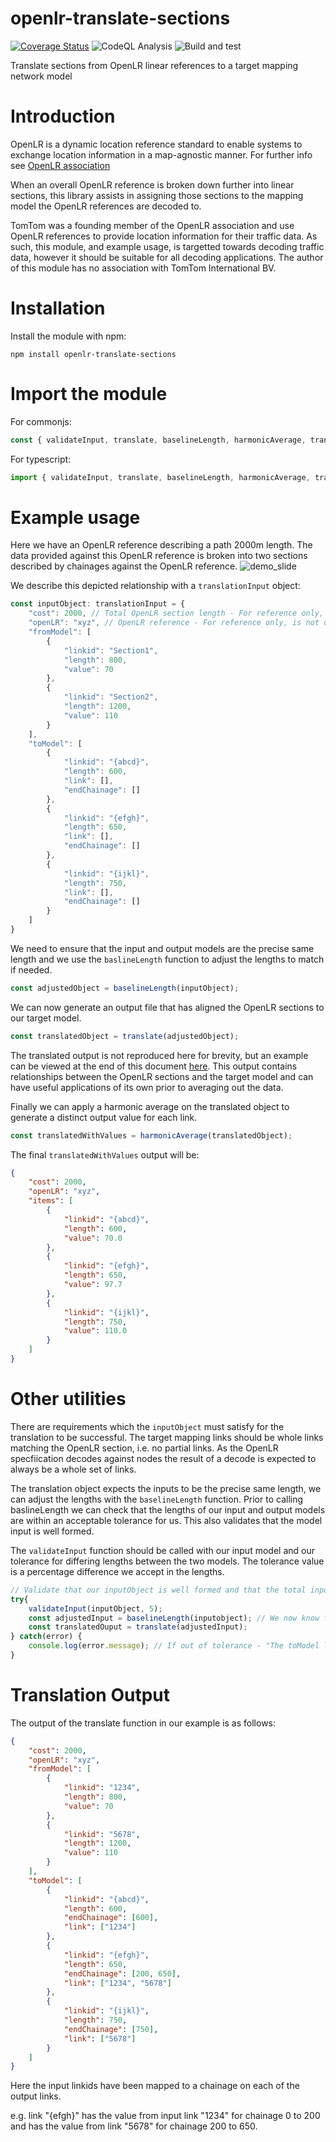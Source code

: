 openlr-translate-sections
=========================
[![Coverage Status](https://coveralls.io/repos/github/warerebel/openlr-translate-sections/badge.svg?branch=main)](https://coveralls.io/github/warerebel/openlr-translate-sections?branch=main)
![CodeQL Analysis](https://github.com/warerebel/openlr-translate-sections/actions/workflows/codeql-analysis.yml/badge.svg)
![Build and test](https://github.com/warerebel/openlr-translate-sections/actions/workflows/node.js.yml/badge.svg)

Translate sections from OpenLR linear references to a target mapping network model

# Introduction

OpenLR is a dynamic location reference standard to enable systems to exchange location information in a map-agnostic manner. For further info see [OpenLR association](http://http://www.openlr.org/)

When an overall OpenLR reference is broken down further into linear sections, this library assists in assigning those sections to the mapping model the OpenLR references are decoded to.

TomTom was a founding member of the OpenLR association and use OpenLR references to provide location information for their traffic data. As such, this module, and example usage, is targetted towards decoding traffic data, however it should be suitable for all decoding applications. The author of this module has no association with TomTom International BV.

# Installation
Install the module with npm:

```
npm install openlr-translate-sections
```

# Import the module
For commonjs:
```javascript
const { validateInput, translate, baselineLength, harmonicAverage, translationInput } = require("openlr-translate-sections");
```
For typescript:
```typescript
import { validateInput, translate, baselineLength, harmonicAverage, translationInput } from "openlr-translate-sections";
```

# Example usage
Here we have an OpenLR reference describing a path 2000m length. The data provided against this OpenLR reference is broken into two sections described by chainages against the OpenLR reference.
![demo_slide](https://warerebel.github.io/openlr-translate-sections/docs/assets/images/slide1.png)

We describe this depicted relationship with a `translationInput` object:

```typescript
const inputObject: translationInput = {
    "cost": 2000, // Total OpenLR section length - For reference only, is not used by the module
    "openLR": "xyz", // OpenLR reference - For reference only, is not used by the module
    "fromModel": [
        {
            "linkid": "Section1",
            "length": 800,
            "value": 70
        },
        {
            "linkid": "Section2",
            "length": 1200,
            "value": 110
        }
    ],
    "toModel": [
        {
            "linkid": "{abcd}",
            "length": 600,
            "link": [],
            "endChainage": []
        },
        {
            "linkid": "{efgh}",
            "length": 650,
            "link": [],
            "endChainage": []
        },
        {
            "linkid": "{ijkl}",
            "length": 750,
            "link": [],
            "endChainage": []
        }
    ]
} 
```
We need to ensure that the input and output models are the precise same length and we use the `baslineLength` function to adjust the lengths to match if needed.
```typescript
const adjustedObject = baselineLength(inputObject);
```
We can now generate an output file that has aligned the OpenLR sections to our target model.
```typescript
const translatedObject = translate(adjustedObject);
```
The translated output is not reproduced here for brevity, but an example can be viewed at the end of this document [here](#translation-output). This output contains relationships between the OpenLR sections and the target model and can have useful applications of its own prior to averaging out the data.

Finally we can apply a harmonic average on the translated object to generate a distinct output value for each link.
```typescript
const translatedWithValues = harmonicAverage(translatedObject);
```
The final `translatedWithValues` output will be:
```json
{
    "cost": 2000,
    "openLR": "xyz",
    "items": [
        {
            "linkid": "{abcd}",
            "length": 600,
            "value": 70.0
        },
        {
            "linkid": "{efgh}",
            "length": 650,
            "value": 97.7
        },
        {
            "linkid": "{ijkl}",
            "length": 750,
            "value": 110.0
        }
    ]
}
```
# Other utilities
There are requirements which the `inputObject` must satisfy for the translation to be successful. The target mapping links should be whole links matching the OpenLR section, i.e. no partial links. As the OpenLR specfiication decodes against nodes the result of a decode is expected to always be a whole set of links.

The translation object expects the inputs to be the precise same length, we can adjust the lengths with the `baselineLength` function. Prior to calling baslineLength we can check that the lengths of our input and output models are within an acceptable tolerance for us. This also validates that the model input is well formed.

The `validateInput` function should be called with our input model and our tolerance for differing lengths between the two models. The tolerance value is a percentage difference we accept in the lengths.

```typescript
// Validate that our inputObject is well formed and that the total input and output lengths are within 5% of each other
try{
    validateInput(inputObject, 5);
    const adjustedInput = baselineLength(inputobject); // We now know for certain the object is ready for translation
    const translatedOuput = translate(adjustedInput);
} catch(error) {
    console.log(error.message); // If out of tolerance - "The toModel length varies outside of tolerance from the fromModel length"
}
```

# Translation Output
The output of the translate function in our example is as follows:

```json
{
    "cost": 2000,
    "openLR": "xyz",
    "fromModel": [
        {
            "linkid": "1234",
            "length": 800,
            "value": 70
        },
        {
            "linkid": "5678",
            "length": 1200,
            "value": 110
        }
    ],
    "toModel": [
        {
            "linkid": "{abcd}",
            "length": 600,
            "endChainage": [600],
            "link": ["1234"]
        },
        {
            "linkid": "{efgh}",
            "length": 650,
            "endChainage": [200, 650],
            "link": ["1234", "5678"]
        },
        {
            "linkid": "{ijkl}",
            "length": 750,
            "endChainage": [750],
            "link": ["5678"]
        }
    ]
}
```
Here the input linkids have been mapped to a chainage on each of the output links.

e.g. link "{efgh}" has the value from input link "1234" for chainage 0 to 200 and has the value from link "5678" for chainage 200 to 650.
